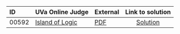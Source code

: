 | ID | UVa Online Judge | External | Link to solution |
|:---|:---|:---|:---:|
| 00592 | [Island of Logic](https://onlinejudge.org/index.php?option=com_onlinejudge&Itemid=8&category=24&page=show_problem&problem=533) | [PDF](https://onlinejudge.org/external/5/592.pdf) | [Solution](https%3A//github.com/versenyi98/programming-contests/tree/master/UVa%20Online%20Judge/00592%2520-%2520Island%2520of%2520Logic)|

